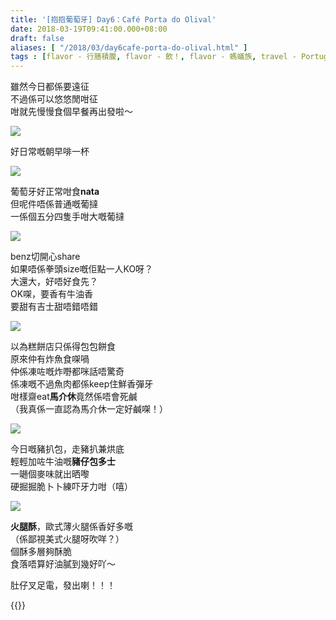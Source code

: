 ```yaml
---
title: '[抱抱葡萄牙] Day6：Café Porta do Olival'
date: 2018-03-19T09:41:00.000+08:00
draft: false
aliases: [ "/2018/03/day6cafe-porta-do-olival.html" ]
tags : [flavor - 行膳積腹, flavor - 飲！, flavor - 螞蟻族, travel - Portugal]
---
```


雖然今日都係要遠征  
不過係可以悠悠閒咁征  
咁就先慢慢食個早餐再出發啦～  

[![](https://c1.staticflickr.com/1/816/25970199417_a8d874f2b9_z.jpg)](https://c1.staticflickr.com/1/816/25970199417_a8d874f2b9_z.jpg)

好日常嘅朝早啡一杯  

[![](https://c1.staticflickr.com/5/4263/35128807503_c96aaae049_z.jpg)](https://c1.staticflickr.com/5/4263/35128807503_c96aaae049_z.jpg)

葡萄牙好正常咁食**nata**  
但呢件唔係普通嘅葡撻  
一係個五分四隻手咁大嘅葡撻  

[![](https://c1.staticflickr.com/5/4783/39947580175_230cae6051_z.jpg)](https://c1.staticflickr.com/5/4783/39947580175_230cae6051_z.jpg)

benz切開心share  
如果唔係拳頭size嘅佢點一人KO呀？  
大還大，好唔好食先？  
OK㗎，要香有牛油香  
要甜有吉士甜唔錯唔錯  

[![](https://c1.staticflickr.com/1/818/25970198887_dfdce4f90c_z.jpg)](https://c1.staticflickr.com/1/818/25970198887_dfdce4f90c_z.jpg)

以為糕餅店只係得包包餅食  
原來仲有炸魚食㗎喎  
仲係凍咗嘅炸嘢都咪話唔驚奇  
係凍嘅不過魚肉都係keep住鮮香彈牙  
咁樣齋eat**馬介休**竟然係唔會死鹹  
（我真係一直認為馬介休一定好鹹㗎！）  

[![](https://c1.staticflickr.com/1/796/39947579575_924d036564_z.jpg)](https://c1.staticflickr.com/1/796/39947579575_924d036564_z.jpg)

今日嘅豬扒包，走豬扒兼烘底  
輕輕加咗牛油嘅**豬仔包多士**  
一𡁻個麥味就出晒嚟  
硬掘掘脆卜卜練吓牙力咁（嘻）  

[![](https://c1.staticflickr.com/5/4780/25970198107_4f56f6456a_z.jpg)](https://c1.staticflickr.com/5/4780/25970198107_4f56f6456a_z.jpg)

**火腿酥**，歐式薄火腿係香好多嘅  
（係鄙視美式火腿呀吹咩？）  
個酥多層夠酥脆  
食落唔算好油膩到幾好吖～  
  
  
肚仔叉足電，發出喇！！！  
  
  

{{<portugal>}}  
